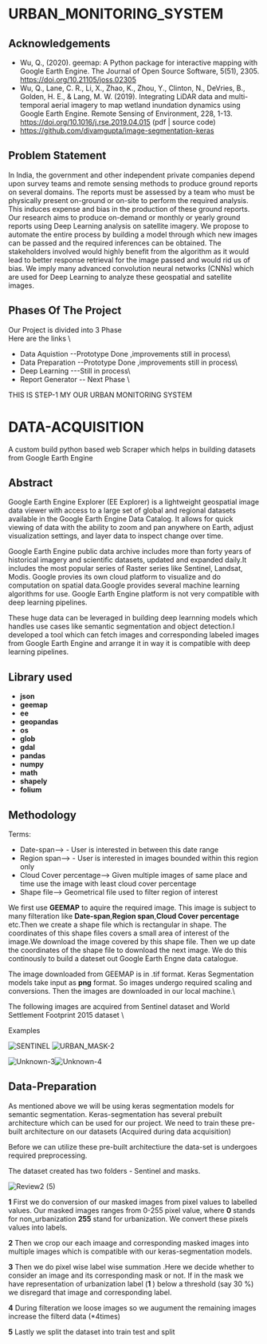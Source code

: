 # URBAN_MONITORING_SYSTEM

## Acknowledgements

 - Wu, Q., (2020). geemap: A Python package for interactive mapping with Google Earth Engine. The Journal of Open Source Software, 5(51), 2305. https://doi.org/10.21105/joss.02305
 - Wu, Q., Lane, C. R., Li, X., Zhao, K., Zhou, Y., Clinton, N., DeVries, B., Golden, H. E., & Lang, M. W. (2019). Integrating LiDAR data and multi-temporal aerial imagery to map wetland inundation dynamics using Google Earth Engine. Remote Sensing of Environment, 228, 1-13. https://doi.org/10.1016/j.rse.2019.04.015 (pdf | source code)
 - https://github.com/divamgupta/image-segmentation-keras
 
 
## Problem Statement
In India, the government and other independent private companies depend upon survey teams and remote sensing methods to produce ground reports on several domains. The reports must be assessed by a team who must be physically present on-ground or on-site to perform the required analysis. This induces expense and bias in the production of these ground reports. Our research aims to produce on-demand or monthly or yearly ground reports using Deep Learning analysis on satellite imagery. We propose to automate the entire process by building a model through which new images can be passed and the required inferences can be obtained. The stakeholders involved would highly benefit from the algorithm as it would lead to better response retrieval for the image passed and would rid us of bias. We imply many advanced convolution neural networks (CNNs) which are used for Deep Learning to analyze these geospatial and satellite images.

## Phases Of The Project
Our Project is divided into 3 Phase \
Here are the links \
- Data Aquistion --Prototype Done ,improvements still in process\
- Data Preparation  --Prototype Done ,improvements still in process\
- Deep Learning ---Still in process\
- Report Generator -- Next Phase \

THIS IS STEP-1 MY OUR URBAN MONITORING SYSTEM
# DATA-ACQUISITION
A custom build python based web Scraper which helps in building datasets from Google Earth Engine
## Abstract <br />
Google Earth Engine Explorer (EE Explorer) is a lightweight geospatial image data viewer with access to a large set of global and regional datasets available in the Google Earth Engine Data Catalog. It allows for quick viewing of data with the ability to zoom and pan anywhere on Earth, adjust visualization settings, and layer data to inspect change over time.

Google Earth Engine public data archive includes more than forty years of historical imagery and scientific datasets, updated and expanded daily.It includes the most popular series of Raster series like Sentinel, Landsat, Modis. Google provies its own cloud platform to visualize and do computation on spatial data.Google provides several machine learning algorithms for use. Google Earth Engine platform is not very compatible with deep learning pipelines.

These huge data can be leveraged in building deep learnning models which handles use cases like semantic segmentation and object detection.I developed a tool which can fetch images and corresponding labeled images from Google Earth Engine and arrange it in way it is compatible with deep learning pipelines.



## Library used <br /> 
- **json**
- **geemap**
- **ee**
- **geopandas**
- **os** 
- **glob**
- **gdal** 
- **pandas** 
- **numpy** 
- **math**
- **shapely** 
- **folium**

## Methodology
Terms:
- Date-span--> - User is interested in between this date range
- Region span--> - User is interested in images bounded within this region only
- Cloud Cover percentage--> Given multiple images of same place and time use the image with least cloud cover percentage
- Shape file--> Geometrical file used to filter region of interest

We first use **GEEMAP** to aquire the required image. This image is subject to many filteration like **Date-span**,**Region span**,**Cloud Cover percentage** etc.Then we create a shape file which is rectangular in shape. The coordinates of this shape files covers a small area of interest of the image.We download the image covered by this shape file. Then we up date the coordinates of the shape file to download the next image. We do this continously to build a dateset out Google Earth Engne data catalogue.

The image downloaded from GEEMAP is in .tif format. Keras Segmentation models take input as **png** format. So images undergo required scaling and conversions. Then the images are downloaded in our local machine.\

The following images are acquired from Sentinel dataset and World Settlement Footprint 2015 dataset \

Examples


![SENTINEL](https://user-images.githubusercontent.com/52020282/164910907-3ae48741-3179-46dd-845d-f0e060063a17.png) ![URBAN_MASK-2](https://user-images.githubusercontent.com/52020282/164910913-0352a772-2e95-4f8b-b2ba-9b6b1ba7ebc8.png)

![Unknown-3](https://user-images.githubusercontent.com/52020282/164911229-ac1b05d4-6b0e-4a53-abac-375e24dae720.png)![Unknown-4](https://user-images.githubusercontent.com/52020282/164911237-3a93e974-64e4-4249-bc31-f82d2b03f0db.png)


## Data-Preparation

As mentioned above we will be using keras segmentation models for semantic segmentation.
Keras-segmentation has several prebuilt architecture which can be used for our project.
We need to train these pre-built architecture on our datasets (Acquired during data acquisition)

Before we can utilize these pre-built architectiure the data-set is undergoes required 
preprocessing.


The dataset created has two folders - Sentinel and masks. 

![Review2 (5)](https://user-images.githubusercontent.com/52020282/166094535-0b9eaea6-8164-415d-8673-099f40007d54.png)


**1** First we do conversion of our masked images from pixel values to labelled values.
Our  masked images ranges from 0-255 pixel value, where **0** stands for non_urbanization **255** stand for urbanization.
We convert these pixels values into labels. 

**2** Then we crop our each imaage and corresponding masked images into multiple images
which is compatible with our keras-segmentation models.  

**3** Then we do pixel wise label wise summation .Here we decide whether to consider an image and its corresponding mask or not.
If in the mask we have representation of urbanization label (**1** ) below a threshold (say 30 %) we disregard that image
and corresponding label. 

**4** During filteration we loose images so we augument the remaining images increase the filterd data (*4times) 

**5** Lastly we split the dataset into train test and split 


 





